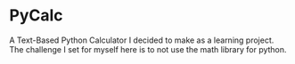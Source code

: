 # PyCalc
A Text-Based Python Calculator I decided to make as a learning project. The challenge I set for myself here is to not use the math library for python.
